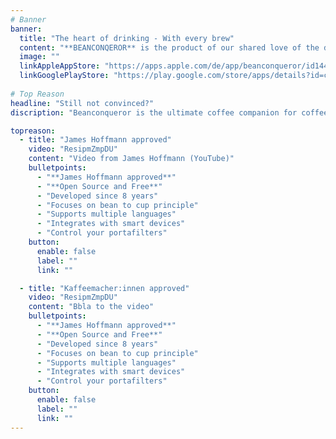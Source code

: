 ```yaml
---
# Banner
banner:
  title: "The heart of drinking - With every brew"
  content: "**BEANCONQEROR** is the product of our shared love of the drink in our cups and in our hearts. Whether you’re just starting out, or are an experienced barista, Beanconqueror will help you get the most out of your coffee."
  image: ""
  linkAppleAppStore: "https://apps.apple.com/de/app/beanconqueror/id1445297158"
  linkGooglePlayStore: "https://play.google.com/store/apps/details?id=com.beanconqueror.app"
  
# Top Reason
headline: "Still not convinced?"
discription: "Beanconqueror is the ultimate coffee companion for coffee enthusiasts. Here are some of the top reasons to choose Beanconqueror:"

topreason:
  - title: "James Hoffmann approved"
    video: "ResipmZmpDU"
    content: "Video from James Hoffmann (YouTube)"
    bulletpoints:
      - "**James Hoffmann approved**"
      - "**Open Source and Free**"
      - "Developed since 8 years"
      - "Focuses on bean to cup principle"
      - "Supports multiple languages"
      - "Integrates with smart devices"
      - "Control your portafilters"
    button:
      enable: false
      label: ""
      link: ""

  - title: "Kaffeemacher:innen approved"
    video: "ResipmZmpDU"
    content: "Bbla to the video"
    bulletpoints:
      - "**James Hoffmann approved**"
      - "**Open Source and Free**"
      - "Developed since 8 years"
      - "Focuses on bean to cup principle"
      - "Supports multiple languages"
      - "Integrates with smart devices"
      - "Control your portafilters"
    button:
      enable: false
      label: ""
      link: ""
---
```

